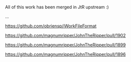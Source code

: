 All of this work has been merged in JtR upstream :)

...

https://github.com/obriensp/iWorkFileFormat

https://github.com/magnumripper/JohnTheRipper/pull/1902

https://github.com/magnumripper/JohnTheRipper/pull/1899

https://github.com/magnumripper/JohnTheRipper/pull/1896

